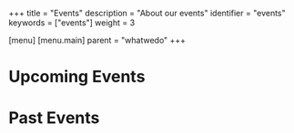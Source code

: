 +++
title = "Events"
description = "About our events"
identifier = "events"
keywords = ["events"]
weight = 3

[menu]
  [menu.main]
    parent = "whatwedo"
+++

# Upcoming Events 

# Past Events
